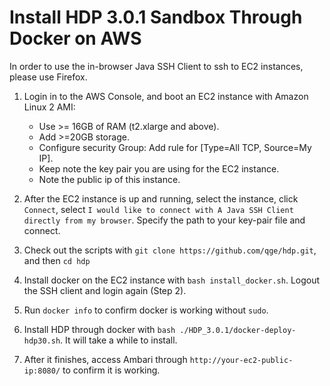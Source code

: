 # Install HDP 3.0.1 Sandbox Through Docker on AWS


In order to use the in-browser Java SSH Client to ssh to EC2 instances, please use Firefox.


1. Login in to the AWS Console, and boot an EC2 instance with Amazon Linux 2 AMI:
   - Use >= 16GB of RAM (t2.xlarge and above).
   - Add >=20GB storage.
   - Configure security Group: Add rule for [Type=All TCP, Source=My IP].
   - Keep note the key pair you are using for the EC2 instance.
   - Note the public ip of this instance.
   
   
2. After the EC2 instance is up and running, select the instance, click `Connect`, select
`I would like to connect with A Java SSH Client directly from my browser`.
Specify the path to your key-pair file and connect.


3. Check out the scripts with `git clone https://github.com/qge/hdp.git`, and then `cd hdp`


4. Install docker on the EC2 instance with `bash install_docker.sh`. Logout the SSH client and login again (Step 2).


5. Run `docker info` to confirm docker is working without `sudo`.


6. Install HDP through docker with `bash ./HDP_3.0.1/docker-deploy-hdp30.sh`. It will take a while to install.


7. After it finishes, access Ambari through `http://your-ec2-public-ip:8080/` to confirm it is working.
